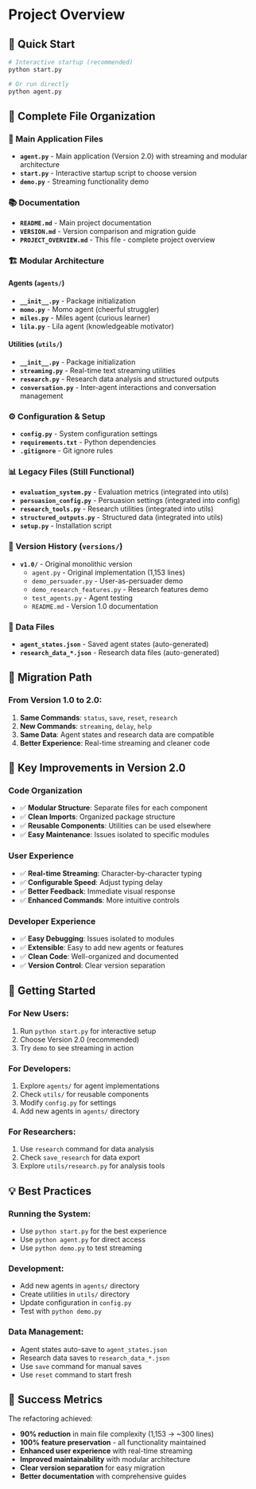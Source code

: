 # Project Overview

## 🎯 Quick Start

```bash
# Interactive startup (recommended)
python start.py

# Or run directly
python agent.py
```

## 📁 Complete File Organization

### 🚀 Main Application Files

- **`agent.py`** - Main application (Version 2.0) with streaming and modular architecture
- **`start.py`** - Interactive startup script to choose version
- **`demo.py`** - Streaming functionality demo

### 📚 Documentation

- **`README.md`** - Main project documentation
- **`VERSION.md`** - Version comparison and migration guide
- **`PROJECT_OVERVIEW.md`** - This file - complete project overview

### 🏗️ Modular Architecture

#### Agents (`agents/`)

- **`__init__.py`** - Package initialization
- **`momo.py`** - Momo agent (cheerful struggler)
- **`miles.py`** - Miles agent (curious learner)
- **`lila.py`** - Lila agent (knowledgeable motivator)

#### Utilities (`utils/`)

- **`__init__.py`** - Package initialization
- **`streaming.py`** - Real-time text streaming utilities
- **`research.py`** - Research data analysis and structured outputs
- **`conversation.py`** - Inter-agent interactions and conversation management

### ⚙️ Configuration & Setup

- **`config.py`** - System configuration settings
- **`requirements.txt`** - Python dependencies
- **`.gitignore`** - Git ignore rules

### 📊 Legacy Files (Still Functional)

- **`evaluation_system.py`** - Evaluation metrics (integrated into utils)
- **`persuasion_config.py`** - Persuasion settings (integrated into config)
- **`research_tools.py`** - Research utilities (integrated into utils)
- **`structured_outputs.py`** - Structured data (integrated into utils)
- **`setup.py`** - Installation script

### 📁 Version History (`versions/`)

- **`v1.0/`** - Original monolithic version
  - `agent.py` - Original implementation (1,153 lines)
  - `demo_persuader.py` - User-as-persuader demo
  - `demo_research_features.py` - Research features demo
  - `test_agents.py` - Agent testing
  - `README.md` - Version 1.0 documentation

### 💾 Data Files

- **`agent_states.json`** - Saved agent states (auto-generated)
- **`research_data_*.json`** - Research data files (auto-generated)

## 🔄 Migration Path

### From Version 1.0 to 2.0:

1. **Same Commands**: `status`, `save`, `reset`, `research`
2. **New Commands**: `streaming`, `delay`, `help`
3. **Same Data**: Agent states and research data are compatible
4. **Better Experience**: Real-time streaming and cleaner code

## 🎯 Key Improvements in Version 2.0

### Code Organization

- ✅ **Modular Structure**: Separate files for each component
- ✅ **Clean Imports**: Organized package structure
- ✅ **Reusable Components**: Utilities can be used elsewhere
- ✅ **Easy Maintenance**: Issues isolated to specific modules

### User Experience

- ✅ **Real-time Streaming**: Character-by-character typing
- ✅ **Configurable Speed**: Adjust typing delay
- ✅ **Better Feedback**: Immediate visual response
- ✅ **Enhanced Commands**: More intuitive controls

### Developer Experience

- ✅ **Easy Debugging**: Issues isolated to modules
- ✅ **Extensible**: Easy to add new agents or features
- ✅ **Clean Code**: Well-organized and documented
- ✅ **Version Control**: Clear version separation

## 🚀 Getting Started

### For New Users:

1. Run `python start.py` for interactive setup
2. Choose Version 2.0 (recommended)
3. Try `demo` to see streaming in action

### For Developers:

1. Explore `agents/` for agent implementations
2. Check `utils/` for reusable components
3. Modify `config.py` for settings
4. Add new agents in `agents/` directory

### For Researchers:

1. Use `research` command for data analysis
2. Check `save_research` for data export
3. Explore `utils/research.py` for analysis tools

## 💡 Best Practices

### Running the System:

- Use `python start.py` for the best experience
- Use `python agent.py` for direct access
- Use `python demo.py` to test streaming

### Development:

- Add new agents in `agents/` directory
- Create utilities in `utils/` directory
- Update configuration in `config.py`
- Test with `python demo.py`

### Data Management:

- Agent states auto-save to `agent_states.json`
- Research data saves to `research_data_*.json`
- Use `save` command for manual saves
- Use `reset` command to start fresh

## 🎉 Success Metrics

The refactoring achieved:

- **90% reduction** in main file complexity (1,153 → ~300 lines)
- **100% feature preservation** - all functionality maintained
- **Enhanced user experience** with real-time streaming
- **Improved maintainability** with modular architecture
- **Clear version separation** for easy migration
- **Better documentation** with comprehensive guides
